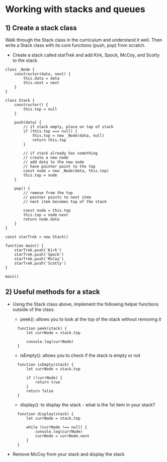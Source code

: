 # Working with stacks and queues

## 1) Create a stack class

Walk through the Stack class in the curriculum and understand it well. Then write a Stack class with its core functions (push, pop) from scratch.

* Create a stack called starTrek and add Kirk, Spock, McCoy, and Scotty to the stack.

````
class _Node {
    constructor(data, next) {
        this.data = data
        this.next = next
    }
}

class Stack {
    constructor() {
        this.top = null
    }

    push(data) {
        // if stack empty, place on top of stack
        if (this.top === null) {
            this.top = new _Node(data, null)
            return this.top
        }

        // if stack already has something
        // create a new node
        // add data to the new node
        // have pointer point to the top
        const node = new _Node(data, this.top)
        this.top = node
    }

    pop() {
        // remove from the top
        // pointer points to next item
        // next item becomes top of the stack

        const node = this.top
        this.top = node.next
        return node.data
    }
}

const starTrek = new Stack()

function main() {
    starTrek.push('Kirk')
    starTrek.push('Spock')
    starTrek.push('McCoy')
    starTrek.push('Scotty')
}

main()
````

## 2) Useful methods for a stack
* Using the Stack class above, implement the following helper functions outside of the class:
  * peek(): allows you to look at the top of the stack without removing it

  ````
    function peek(stack) {
        let currNode = stack.top

        console.log(currNode)
    }
  ````

  * isEmpty(): allows you to check if the stack is empty or not

  ````
    function isEmpty(stack) {
        let currNode = stack.top
        
        if (!currNode) {
            return true
        }
        return false
    }
  ````
  * display(): to display the stack - what is the 1st item in your stack?

  ````
    function display(stack) {
        let currNode = stack.top

        while (currNode !== null) {
            console.log(currNode)
            currNode = currNode.next
        }
    }
  ````

* Remove McCoy from your stack and display the stack